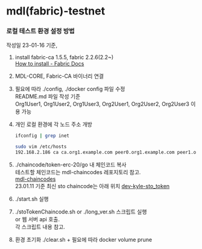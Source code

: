 # mdl(fabric)-testnet

### 로컬 테스트 환경 설정 방법

작성일 23-01-16 기준,   

1. install fabric-ca 1.5.5, fabric 2.2.6(2.2~)   
[How to install - Fabric Docs](https://hyperledger-fabric.readthedocs.io/en/release-2.5/install.html)

2. MDL-CORE, Fabric-CA 바이너리 연결

3. 필요에 따라 ./config, ./docker config 파일 수정   
   README.md 파일 작성 기준    
   Org1User1, Org1User2, Org1User3, Org2User1, Org2User2, Org2User3 이용 가능

4. 개인 로컬 환경에 각 노드 주소 개방
    ```bash
    ifconfig | grep inet
    ```
    ```bash
    sudo vim /etc/hosts
    192.168.2.186 ca ca.org1.example.com peer0.org1.example.com peer1.org1.example.com peer2.org1.example.com orderer0.example.com orderer1.example.com orderer2.example.com peer0 peer1 peer2 orderer0 orderer1 orderer2 cli ca_org1 ca_org2 ca_orderer users orderer peer peer0 ca ca-org1 ca-org2 ca-orderer orderer.example.com peer0.org1.example.com peer0.org2.example.com ca.org1.example.com ca.org2.example.com
    ```

5. ./chaincode/token-erc-20/go 내 체인코드 복사   
    테스트할 체인코드는 mdl-chaincodes 레포지토리 참고.   
    [mdl-chaincodes](https://github.com/the-medium-tech/mdl-chaincodes)   
    23.01.11 기준 최신 sto chaincode는 아래 위치 [dev-kyle-sto_token](https://github.com/the-medium-tech/mdl-chaincodes/tree/develop-kyle-sto_token)

6. ./start.sh 실행
7. ./stoTokenChaincode.sh or ./long_ver.sh 스크립트 실행   
   or 웹 서버 api 호출.   
    각 스크립트 내용 참고.
8. 환경 초기화 ./clear.sh + 필요에 따라 docker volume prune
